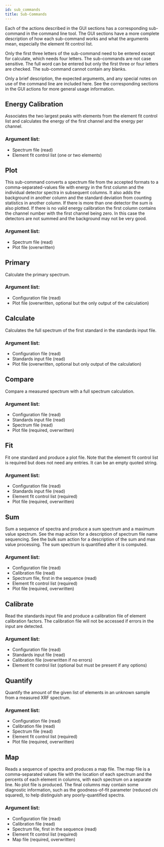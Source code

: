 ```yaml
---
id: sub_commands
title: Sub-Commands
---
```


 Each of the actions described in the GUI sections has a corresponding sub-command in the command line tool. The GUI sections have a more complete description of how each sub-command works and what the arguments mean, especially the element fit control list.

Only the first three letters of the sub-command need to be entered except for calculate, which needs four letters. The sub-commands are not case sensitive. The full word can be entered but only the first three or four letters are checked. The sub-command cannot contain any blanks.

Only a brief description, the expected arguments, and any special notes on use of the command line are included here. See the corresponding sections in the GUI actions for more general usage information.

## Energy Calibration

Associates the two largest peaks with elements from the element fit control list and calculates the energy of the first channel and the energy per channel.

### Argument list:

* Spectrum file (read)
* Element fit control list (one or two elements)

## Plot

This sub-command converts a spectrum file from the accepted formats to a comma-separated-values file with energy in the first column and the individual detector spectra in subsequent columns. It also adds the background in another column and the standard deviation from counting statistics in another column. If there is more than one detector the sum is also plotted. If there is no valid energy calibration the first column contains the channel number with the first channel being zero. In this case the detectors are not summed and the background may not be very good.

### Argument list:

* Spectrum file (read)
* Plot file (overwritten)

## Primary

Calculate the primary spectrum.

### Argument list:

* Configuration file (read)
* Plot file (overwritten, optional but the only output of the calculation)

## Calculate

Calculates the full spectrum of the first standard in the standards input file.

### Argument list:

* Configuration file (read)
* Standards input file (read)
* Plot file (overwritten, optional but only output of the calculation)

## Compare

Compare a measured spectrum with a full spectrum calculation.

### Argument list:

* Configuration file (read)
* Standards input file (read)
* Spectrum file (read)
* Plot file (required, overwritten)

## Fit

Fit one standard and produce a plot file. Note that the element fit control list is required but does not need any entries. It can be an empty quoted string.

### Argument list:

* Configuration file (read)
* Standards input file (read)
* Element fit control list (required)
* Plot file (required, overwritten)

## Sum

Sum a sequence of spectra and produce a sum spectrum and a maximum value spectrum. See the map action for a description of spectrum file name sequencing. See the bulk sum action for a description of the sum and max value processing. The sum spectrum is quantified after it is computed.

### Argument list:

* Configuration file (read)
* Calibration file (read)
* Spectrum file, first in the sequence (read)
* Element fit control list (required)
* Plot file (required, overwritten)

## Calibrate

Read the standards input file and produce a calibration file of element calibration factors. The calibration file will not be accessed if errors in the input are detected.

### Argument list:

* Configuration file (read)
* Standards input file (read)
* Calibration file (overwritten if no errors)
* Element fit control list (optional but must be present if any options)

## Quantify

Quantify the amount of the given list of elements in an unknown sample from a measured XRF spectrum.

### Argument list:

* Configuration file (read)
* Calibration file (read)
* Spectrum file (read)
* Element fit control list (required)
* Plot file (required, overwritten)

## Map

Reads a sequence of spectra and produces a map file. The map file is a comma-separated values file with the location of each spectrum and the percents of each element in columns, with each spectrum on a separate line. No plot file is produced. The final columns may contain some diagnostic information, such as the goodness-of-fit parameter (reduced chi squared), to help distinguish any poorly-quantified spectra.

### Argument list:

* Configuration file (read)
* Calibration file (read)
* Spectrum file, first in the sequence (read)
* Element fit control list (required)
* Map file (required, overwritten)
